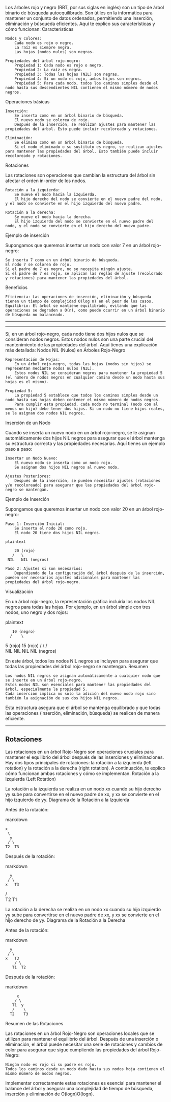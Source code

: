 Los árboles rojo y negro (RBT, por sus siglas en inglés) son un tipo de árbol binario de búsqueda autoequilibrado. Son útiles en la informática para mantener un conjunto de datos ordenados, permitiendo una inserción, eliminación y búsqueda eficientes. Aquí te explico sus características y cómo funcionan:
Características

    Nodos y colores:
        Cada nodo es rojo o negro.
        La raíz es siempre negra.
        Las hojas (nodos nulos) son negras.

    Propiedades del árbol rojo-negro:
        Propiedad 1: Cada nodo es rojo o negro.
        Propiedad 2: La raíz es negra.
        Propiedad 3: Todas las hojas (NIL) son negras.
        Propiedad 4: Si un nodo es rojo, ambos hijos son negros.
        Propiedad 5: Para cada nodo, todos los caminos simples desde el nodo hasta sus descendientes NIL contienen el mismo número de nodos negros.

Operaciones básicas

    Inserción:
        Se inserta como en un árbol binario de búsqueda.
        El nuevo nodo se colorea de rojo.
        Después de la inserción, se realizan ajustes para mantener las propiedades del árbol. Esto puede incluir recoloreado y rotaciones.

    Eliminación:
        Se elimina como en un árbol binario de búsqueda.
        Si el nodo eliminado o su sustituto es negro, se realizan ajustes para mantener las propiedades del árbol. Esto también puede incluir recoloreado y rotaciones.

Rotaciones

Las rotaciones son operaciones que cambian la estructura del árbol sin afectar el orden in-order de los nodos.

    Rotación a la izquierda:
        Se mueve el nodo hacia la izquierda.
        El hijo derecho del nodo se convierte en el nuevo padre del nodo, y el nodo se convierte en el hijo izquierdo del nuevo padre.

    Rotación a la derecha:
        Se mueve el nodo hacia la derecha.
        El hijo izquierdo del nodo se convierte en el nuevo padre del nodo, y el nodo se convierte en el hijo derecho del nuevo padre.

Ejemplo de inserción

Supongamos que queremos insertar un nodo con valor 7 en un árbol rojo-negro:

    Se inserta 7 como en un árbol binario de búsqueda.
    El nodo 7 se colorea de rojo.
    Si el padre de 7 es negro, no se necesita ningún ajuste.
    Si el padre de 7 es rojo, se aplican las reglas de ajuste (recolorado y rotaciones) para mantener las propiedades del árbol.

Beneficios

    Eficiencia: Las operaciones de inserción, eliminación y búsqueda tienen un tiempo de complejidad O(log n) en el peor de los casos.
    Equilibrio: El árbol se mantiene equilibrado, evitando que las operaciones se degraden a O(n), como puede ocurrir en un árbol binario de búsqueda no balanceado.

------------------------------------------------------------------------------------


----------------------------------------------------------------------------------

Sí, en un árbol rojo-negro, cada nodo tiene dos hijos nulos que se consideran nodos negros. Estos nodos nulos son una parte crucial del mantenimiento de las propiedades del árbol. Aquí tienes una explicación más detallada:
Nodos NIL (Nulos) en Árboles Rojo-Negro

    Representación de Hojas:
        En un árbol rojo-negro, todas las hojas (nodos sin hijos) se representan mediante nodos nulos (NIL).
        Estos nodos NIL se consideran negros para mantener la propiedad 5 (el número de nodos negros en cualquier camino desde un nodo hasta sus hojas es el mismo).

    Propiedad 5:
        La propiedad 5 establece que todos los caminos simples desde un nodo hasta sus hojas deben contener el mismo número de nodos negros.
        Para cumplir esta propiedad, cada nodo no terminal (nodo con al menos un hijo) debe tener dos hijos. Si un nodo no tiene hijos reales, se le asignan dos nodos NIL negros.

Inserción de un Nodo

Cuando se inserta un nuevo nodo en un árbol rojo-negro, se le asignan automáticamente dos hijos NIL negros para asegurar que el árbol mantenga su estructura correcta y las propiedades necesarias. Aquí tienes un ejemplo paso a paso:

    Insertar un Nodo Nuevo:
        El nuevo nodo se inserta como un nodo rojo.
        Se asignan dos hijos NIL negros al nuevo nodo.

    Ajustes Posteriores:
        Después de la inserción, se pueden necesitar ajustes (rotaciones y/o recoloreado) para asegurar que las propiedades del árbol rojo-negro se mantengan.

Ejemplo de Inserción

Supongamos que queremos insertar un nodo con valor 20 en un árbol rojo-negro:

    Paso 1: Inserción Inicial:
        Se inserta el nodo 20 como rojo.
        El nodo 20 tiene dos hijos NIL negros.

    plaintext

        20 (rojo)
       /   \
     NIL   NIL (negros)

    Paso 2: Ajustes si son necesarios:
        Dependiendo de la configuración del árbol después de la inserción, pueden ser necesarios ajustes adicionales para mantener las propiedades del árbol rojo-negro.

Visualización

En un árbol rojo-negro, la representación gráfica incluiría los nodos NIL negros para todas las hojas. Por ejemplo, en un árbol simple con tres nodos, uno negro y dos rojos:

plaintext

       10 (negro)
      /    \
5 (rojo)  15 (rojo)
/ \       /  \
NIL NIL   NIL  NIL (negros)

En este árbol, todos los nodos NIL negros se incluyen para asegurar que todas las propiedades del árbol rojo-negro se mantengan.
Resumen

    Los nodos NIL negros se asignan automáticamente a cualquier nodo que se inserte en un árbol rojo-negro.
    Estos nodos NIL son esenciales para mantener las propiedades del árbol, especialmente la propiedad 5.
    Cada inserción implica no solo la adición del nuevo nodo rojo sino también la asignación de sus dos hijos NIL negros.

Esta estructura asegura que el árbol se mantenga equilibrado y que todas las operaciones (inserción, eliminación, búsqueda) se realicen de manera eficiente.

-----------------------------------------------------------
Rotaciones
-----------------------------------------------------------

Las rotaciones en un árbol Rojo-Negro son operaciones cruciales para mantener el equilibrio del árbol después de las inserciones y eliminaciones. Hay dos tipos principales de rotaciones: la rotación a la izquierda (left rotation) y la rotación a la derecha (right rotation). A continuación, te explico cómo funcionan ambas rotaciones y cómo se implementan.
Rotación a la Izquierda (Left Rotation)

La rotación a la izquierda se realiza en un nodo xx cuando su hijo derecho yy sube para convertirse en el nuevo padre de xx, y xx se convierte en el hijo izquierdo de yy.
Diagrama de la Rotación a la Izquierda

Antes de la rotación:

markdown

    x
     \
      y
     / \
    T2  T3

Después de la rotación:

markdown

      y
     / \
    x   T3
/ \
T2  T1

La rotación a la derecha se realiza en un nodo xx cuando su hijo izquierdo yy sube para convertirse en el nuevo padre de xx, y xx se convierte en el hijo derecho de yy.
Diagrama de la Rotación a la Derecha

Antes de la rotación:

markdown

      y
     / \
    x   T3
        / \
       T1  T2

Después de la rotación:

markdown

         x
        / \
       T1  y
       /    \
      T2    T3

Resumen de las Rotaciones

Las rotaciones en un árbol Rojo-Negro son operaciones locales que se utilizan para mantener el equilibrio del árbol. Después de una inserción o eliminación, el árbol puede necesitar una serie de rotaciones y cambios de color para asegurar que sigue cumpliendo las propiedades del árbol Rojo-Negro:

    Ningún nodo es rojo si su padre es rojo.
    Todos los caminos desde un nodo dado hasta sus nodos hoja contienen el mismo número de nodos negros.

Implementar correctamente estas rotaciones es esencial para mantener el balance del árbol y asegurar una complejidad de tiempo de búsqueda, inserción y eliminación de O(log⁡n)O(logn).